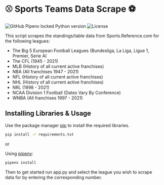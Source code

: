 # ⚾ Sports Teams Data Scrape ⚽

![GitHub Pipenv locked Python version](https://img.shields.io/github/pipenv/locked/python-version/Durhamster/Sports_Teams_Data_Scrape?color=blue&style=for-the-badge)
![License](https://img.shields.io/github/license/Durhamster/Sports_Teams_Data_Scrape?style=for-the-badge)

This script scrapes the standings/table data from Sports.Reference.com for the following leagues:

- The Big 5 European Football Leagues (Bundesliga, La Liga, Ligue 1, Premier, Serie A)
- The CFL (1945 - 2021)
- MLB (History of all current active franchises)
- NBA (All franchises 1947 - 2021)
- NFL (History of all current active franchises)
- NHL (History of all current active franchises)
- NRL (1998 - 2021)
- NCAA Division 1 Football (Dates Vary By Conference)
- WNBA (All franchises 1997 - 2021)

## Installing Libraries & Usage

Use the package manager [pip](https://pip.pypa.io/en/stable/) to install the required libraries.

```bash
pip install -r requirements.txt
```

or

Using [pipenv](https://pipenv.pypa.io/en/latest/):

```bash
pipenv install
```

Then to get started run app.py and select the league you wish to scrape data for by entering the corresponding number.
